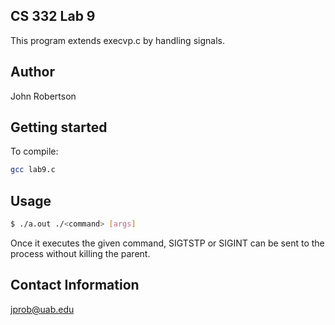 ## CS 332 Lab 9

This program extends execvp.c by handling signals.

## Author
John Robertson

## Getting started

To compile:
```bash
gcc lab9.c
```

## Usage


```bash
$ ./a.out ./<command> [args]
```
Once it executes the given command, SIGTSTP or SIGINT can be sent to the process without killing the parent.


## Contact Information

jprob@uab.edu
